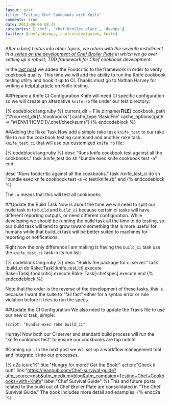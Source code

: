 ```yaml
---
layout: post
title: "Testing Chef Cookbooks with Knife"
comments: true
date: 2013-06-06 08:43
categories: ['chef', 'chef broiler plate', 'devops']
twitter: [chef, devops, chefsurvivalguide, knife]
---
```


*After a brief hiatus into other topics, we return with the seventh installment in a [series on the development of Chef Broiler Plate](http://neverstopbuilding.net/blog/categories/chef-broiler-plate/) in which we go over setting up a robust, TDD framework for Chef cookbook development.*

In the [last post](http://neverstopbuilding.net/foodcritic/) we added the Foodcritic to the framework in order to verify cookbook quality. This time we will add the ability to run the Knife cookbook testing utility and hook it up to CI. Thanks must go to Nathan Harvey for writing a [helpful article](http://www.nathenharvey.com/blog/2012/07/06/mvt-knife-test-and-travisci) on Knife testing.

##Prepare a Knife CI Configuration
Knife will need CI specific configuration so we will create an alternative `knife.rb` file under our test directory:

{% codeblock lang:ruby %}
current_dir             = File.dirname(__FILE__)
cookbook_path           ["#{current_dir}/../cookbooks"]
cache_type 'BasicFile'
cache_options(:path => "#{ENV['HOME']}/.chef/checksums")
{% endcodeblock %}

##Adding the Rake Task
Now add a simple rake task `knife_test` to our rake file to run the cookbook testing command and another rake task `knife_test_ci` that will use our customized `knife.rb` file:

{% codeblock lang:ruby %}
desc "Runs knife cookbook test against all the cookbooks."
task :knife_test do
  sh "bundle exec knife cookbook test -a"
end

desc "Runs foodcritic against all the cookbooks."
task :knife_test_ci do
  sh "bundle exec knife cookbook test -a -c test/knife.rb"
end
{% endcodeblock %}

The `-a` means that this will test all cookbooks.

##Update the Build Task
Now is about the time we will need to split our build task in to `build` and `build_ci` because certain ci tasks will have different reporting outputs, or need different configuration. While developing we should be running the build task all the time to do testing, so our build task will tend to grow toward something that is more useful for humans while that build_ci task will be better suited to machines for reporting or notifications.

Right now the only difference I am making is having the `build_ci` task use the `knife_test_ci` task in its run list:

{% codeblock lang:ruby %}
desc "Builds the package for ci server."
task :build_ci do
  Rake::Task[:knife_test_ci].execute
  Rake::Task[:foodcritic].execute
  Rake::Task[:chefspec].execute
end
{% endcodeblock %}

Note that the order is the reverse of the development of these tasks, this is because I want the suite to "fail fast" either for a syntax error or rule violation before it tries to run the specs.

##Update the CI Configuration
We also need to update the Travis file to use our new ci task, simple:

    script: "bundle exec rake build_ci"

Hurray! Now both our CI server and standard build process will run the "knife cookbook test" to ensure our cookbooks are top notch!

#Coming up…
In the next post we will set up a workflow management tool and integrate it into our processes.

{% c2a icon:"K" title:"Hungry for more? Get the Book!" action:"Check it out!" link:"https://leanpub.com/Chef-survival-guide?utm_source=nsb&utm_medium=blog&utm_campaign=Testing+Chef+Cookbooks+with+Knife" label:"Chef Survival Guide" %}
This and future posts related to the build out of Chef Broiler Plate are  consolidated in "The Chef Survival Guide." The book includes more detail and examples.
{% endc2a %}
